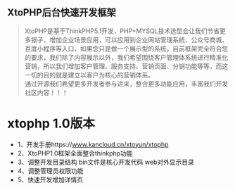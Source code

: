 ## XtoPHP后台快速开发框架
> XtoPHP是基于ThinkPHP5.1开发，PHP+MYSQL技术选型会让我们节省更多银子，增加企业场景应用，可以应用到企业网站管理系统、公众号商城、百度小程序等入口，如果您只是做一个展示型的系统，目前框架完全符合您的要求，我们除了内容展示以外，我们希望围绕客户管理体系统进行精准化营销，所以我们增加客户管理、服务支持、营销页面、分销功能等等，而这一切的目的就是建立以客户为核心的营销体系。<br>
> 通过开源我们希望更多开发者参与进来，整合更多功能应用，丰富我们开发社区内容！！！
# xtophp 1.0版本
* 1、开发手册https://www.kancloud.cn/xtoyun/xtophp
* 2、XtoPHP1.0框架全面整合thinkphp功能
* 3、调整开发目录结构
	bin文件是核心开发代码
	web对外显示目录
* 4、调整管理员权限功能
* 5、快速开发增加详情页